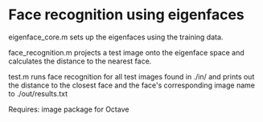 # Face recognition using eigenfaces

eigenface_core.m sets up the eigenfaces using the training data.

face_recognition.m projects a test image onto the eigenface space and calculates the distance to the nearest face.

test.m runs face recognition for all test images found in ./in/ and prints out the distance to the closest face and the face's corresponding image name to ./out/results.txt

Requires: image package for Octave
